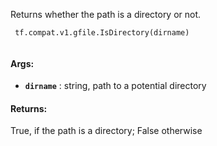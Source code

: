 Returns whether the path is a directory or not.



```
 tf.compat.v1.gfile.IsDirectory(dirname)
 
```



#### Args:

- **`dirname`** : string, path to a potential directory



#### Returns:
True, if the path is a directory; False otherwise


